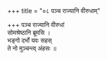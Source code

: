 +++
title = "०८ पञ्च राज्यानि वीरुधाम्"

+++
पञ्च राज्यानि वीरुधां  
सोमश्रेष्ठानि ब्रूमसि ।  
भङ्गो दर्भो यवः सहस्  
ते नो मुञ्चन्त्व् अंहसः ॥